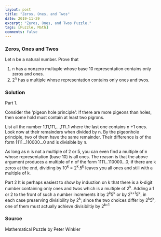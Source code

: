 ```yaml
---
layout: post
title: "Zeros, Ones, and Twos"
date: 2019-11-29
excerpt: "Zeros, Ones, and Twos Puzzle."
tags: [Puzzle, Math]
comments: false
---
```

### Zeros, Ones and Twos

Let n be a natural number. Prove that
1. n has a nonzero multuple whose base 10 representation contains only zeros and ones.
2. 2<sup>n</sup> has a multiple whose representation contains only ones and twos. 

### Solution 

Part 1.

Consider the 'pigeon hole principle': If there are more pigeons than holes, then some hold must contain at least two pigrons. 

List all the number 1,11,111,...,111..1 where the last one contains n +1 ones.
Look now at their remainders when divided by n. By the pigeonhole principle, two of them have the same remainder. Their difference is of the form 1111...110000...0 and is divisible by n.

As long as n is not a multiple of 2 or 5, you can even find a multiple of n whose representation (base 10) is all ones. The reason is that the above argument produces a multiple of n of the form 1111...110000...0; if there are k zeros at the end, dividing by 10<sup>k</sup> = 2<sup>k</sup>.5<sup>k</sup> leaves you all ones and still with a multiple of k. 

Part 2
It is perhaps easiest to show by induction on k that there is a k-digit number containing only ones and twos which is a multiple of 2<sup>k</sup>. Adding a 1 or 2 to the front of such a number increments it by 2<sup>k</sup>5<sup>k</sup> or by 2<sup>k+1</sup>5<sup>k</sup>, in each case preserving divisibility by 2<sup>k</sup>; since the two choices differ by 2<sup>k</sup>5<sup>k</sup>, one of them must actually achieve divisibiltiy by 2<sup>k+1</sup>


### Source
Mathematical Puzzle by Peter Winkler